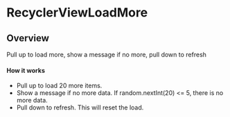 # RecyclerViewLoadMore

## Overview

Pull up to load more, show a message if no more, pull down to refresh

#### How it works
* Pull up to load 20 more items.
* Show a message if no more data. If random.nextInt(20) <= 5, there is no more data.
* Pull down to refresh. This will reset the load.
